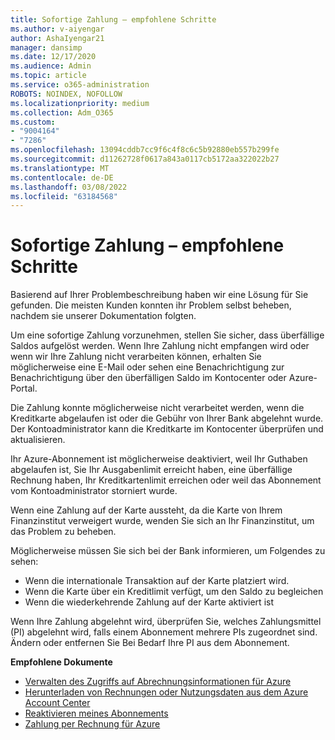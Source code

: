 ```yaml
---
title: Sofortige Zahlung – empfohlene Schritte
ms.author: v-aiyengar
author: AshaIyengar21
manager: dansimp
ms.date: 12/17/2020
ms.audience: Admin
ms.topic: article
ms.service: o365-administration
ROBOTS: NOINDEX, NOFOLLOW
ms.localizationpriority: medium
ms.collection: Adm_O365
ms.custom:
- "9004164"
- "7286"
ms.openlocfilehash: 13094cddb7cc9f6c4f8c6c5b92880eb557b299fe
ms.sourcegitcommit: d11262728f0617a843a0117cb5172aa322022b27
ms.translationtype: MT
ms.contentlocale: de-DE
ms.lasthandoff: 03/08/2022
ms.locfileid: "63184568"
---
```

# <a name="make-immediate-payment---recommended-steps"></a>Sofortige Zahlung – empfohlene Schritte

Basierend auf Ihrer Problembeschreibung haben wir eine Lösung für Sie gefunden. Die meisten Kunden konnten ihr Problem selbst beheben, nachdem sie unserer Dokumentation folgten.

Um eine sofortige Zahlung vorzunehmen, stellen Sie sicher, dass überfällige Saldos aufgelöst werden. Wenn Ihre Zahlung nicht empfangen wird oder wenn wir Ihre Zahlung nicht verarbeiten können, erhalten Sie möglicherweise eine E-Mail oder sehen eine Benachrichtigung zur Benachrichtigung über den überfälligen Saldo im Kontocenter oder Azure-Portal. 

Die Zahlung konnte möglicherweise nicht verarbeitet werden, wenn die Kreditkarte abgelaufen ist oder die Gebühr von Ihrer Bank abgelehnt wurde. Der Kontoadministrator kann die Kreditkarte im Kontocenter überprüfen und aktualisieren. 

Ihr Azure-Abonnement ist möglicherweise deaktiviert, weil Ihr Guthaben abgelaufen ist, Sie Ihr Ausgabenlimit erreicht haben, eine überfällige Rechnung haben, Ihr Kreditkartenlimit erreichen oder weil das Abonnement vom Kontoadministrator storniert wurde.  

Wenn eine Zahlung auf der Karte aussteht, da die Karte von Ihrem Finanzinstitut verweigert wurde, wenden Sie sich an Ihr Finanzinstitut, um das Problem zu beheben.  

Möglicherweise müssen Sie sich bei der Bank informieren, um Folgendes zu sehen:

- Wenn die internationale Transaktion auf der Karte platziert wird. 
- Wenn die Karte über ein Kreditlimit verfügt, um den Saldo zu begleichen 
- Wenn die wiederkehrende Zahlung auf der Karte aktiviert ist 

Wenn Ihre Zahlung abgelehnt wird, überprüfen Sie, welches Zahlungsmittel (PI) abgelehnt wird, falls einem Abonnement mehrere PIs zugeordnet sind. Ändern oder entfernen Sie Bei Bedarf Ihre PI aus dem Abonnement. 

**Empfohlene Dokumente** 

- [Verwalten des Zugriffs auf Abrechnungsinformationen für Azure](https://docs.microsoft.com/azure/billing/billing-manage-access?WT.mc_id=Portal-Microsoft_Azure_Support)
- [Herunterladen von Rechnungen oder Nutzungsdaten aus dem Azure Account Center](https://docs.microsoft.com/azure/billing/billing-download-azure-invoice-daily-usage-date?WT.mc_id=Portal-Microsoft_Azure_Support)
- [Reaktivieren meines Abonnements](https://docs.microsoft.com/azure/billing/billing-subscription-become-disable?WT.mc_id=Portal-Microsoft_Azure_Support)
- [Zahlung per Rechnung für Azure](https://docs.microsoft.com/azure/cost-management-billing/manage/pay-by-invoice) 